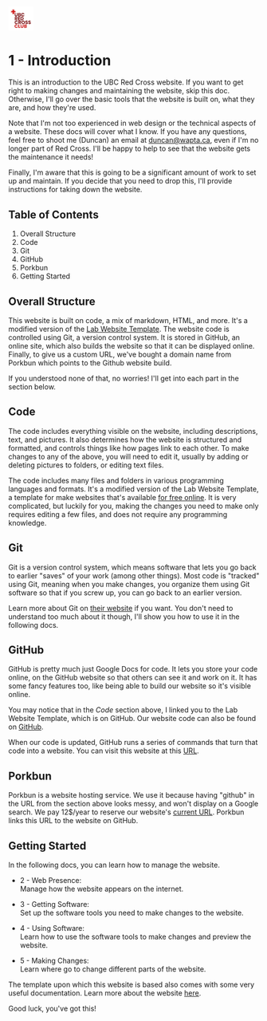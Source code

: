 <img src="media/logo.png" alt="alt text" title="Title" width="10%">

# 1 - Introduction

This is an introduction to the UBC Red Cross website. If you want to get right to making changes and maintaining the website, skip this doc. Otherwise, I'll go over the basic tools that the website is built on, what they are, and how they're used.

Note that I'm not too experienced in web design or the technical aspects of a website. These docs will cover what I know. If you have any questions, feel free to shoot me (Duncan) an email at duncan@wapta.ca, even if I'm no longer part of Red Cross. I'll be happy to help to see that the website gets the maintenance it needs!

Finally, I'm aware that this is going to be a significant amount of work to set up and maintain. If you decide that you need to drop this, I'll provide instructions for taking down the website.

## Table of Contents

 1. Overall Structure
 2. Code
 3. Git
 4. GitHub
 5. Porkbun
 6. Getting Started

## Overall Structure

This website is built on code, a mix of markdown, HTML, and more. It's a modified version of the [Lab Website Template](https://github.com/greenelab/lab-website-template). The website code is controlled using Git, a version control system. It is stored in GitHub, an online site, which also builds the website so that it can be displayed online. Finally, to give us a custom URL, we've bought a domain name from Porkbun which points to the Github website build. 

If you understood none of that, no worries! I'll get into each part in the section below.

## Code

The code includes everything visible on the website, including descriptions, text, and pictures. It also determines how the website is structured and formatted, and controls things like how pages link to each other. To make changes to any of the above, you will need to edit it, usually by adding or deleting pictures to folders, or editing text files.

The code includes many files and folders in various programming languages and formats. It's a modified version of the Lab Website Template, a template for make websites that's available [for free online](https://github.com/greenelab/lab-website-template). It is very complicated, but luckily for you, making the changes you need to make only requires editing a few files, and does not require any programming knowledge. 

## Git

Git is a version control system, which means software that lets you go back to earlier "saves" of your work (among other things). Most code is "tracked" using Git, meaning when you make changes, you organize them using Git software so that if you screw up, you can go back to an earlier version.

Learn more about Git on [their website](https://git-scm.com/book/en/v2/Getting-Started-What-is-Git%3F) if you want. You don't need to understand too much about it though, I'll show you how to use it in the following docs.

## GitHub

GitHub is pretty much just Google Docs for code. It lets you store your code online, on the GitHub website so that others can see it and work on it. It has some fancy features too, like being able to build our website so it's visible online.

You may notice that in the *Code* section above, I linked you to the Lab Website Template, which is on GitHub. Our website code can also be found on [GitHub](https://github.com/ubcrcc/LWT-website).

When our code is updated, GitHub runs a series of commands that turn that code into a website. You can visit this website at this [URL](https://ubcrcc.github.io/LWT-website/).

## Porkbun

Porkbun is a website hosting service. We use it because having "github" in the URL from the section above looks messy, and won't display on a Google search. We pay 12$/year to reserve our website's [current URL](https://www.ubcredcrossclub.ca). Porkbun links this URL to the website on GitHub.

## Getting Started

In the following docs, you can learn how to manage the website. 

- 2 - Web Presence:\
    Manage how the website appears on the internet.

- 3 - Getting Software:\
    Set up the software tools you need to make changes to the website.
    
- 4 - Using Software:\
    Learn how to use the software tools to make changes and preview the website.

- 5 - Making Changes:\
    Learn where go to change different parts of the website.

The template upon which this website is based also comes with some very useful documentation. Learn more about the website [here](https://greene-lab.gitbook.io/lab-website-template-docs).

Good luck, you've got this!
